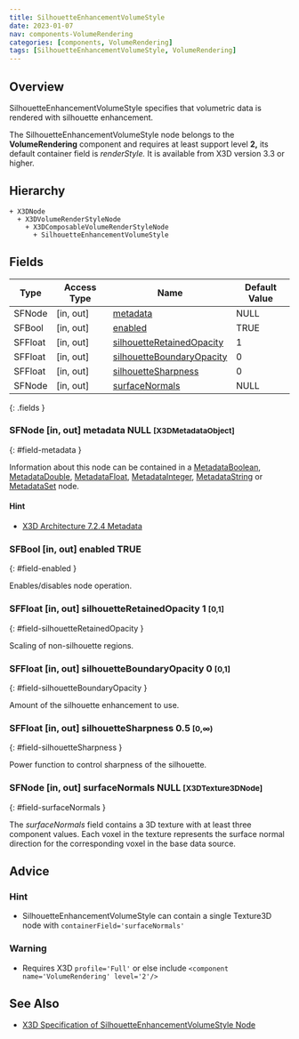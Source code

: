```yaml
---
title: SilhouetteEnhancementVolumeStyle
date: 2023-01-07
nav: components-VolumeRendering
categories: [components, VolumeRendering]
tags: [SilhouetteEnhancementVolumeStyle, VolumeRendering]
---
```

<style>
.post h3 {
  word-spacing: 0.2em;
}
</style>

## Overview

SilhouetteEnhancementVolumeStyle specifies that volumetric data is rendered with silhouette enhancement.

The SilhouetteEnhancementVolumeStyle node belongs to the **VolumeRendering** component and requires at least support level **2,** its default container field is *renderStyle.* It is available from X3D version 3.3 or higher.

## Hierarchy

```
+ X3DNode
  + X3DVolumeRenderStyleNode
    + X3DComposableVolumeRenderStyleNode
      + SilhouetteEnhancementVolumeStyle
```

## Fields

| Type | Access Type | Name | Default Value |
| ---- | ----------- | ---- | ------------- |
| SFNode | [in, out] | [metadata](#field-metadata) | NULL  |
| SFBool | [in, out] | [enabled](#field-enabled) | TRUE |
| SFFloat | [in, out] | [silhouetteRetainedOpacity](#field-silhouetteRetainedOpacity) | 1  |
| SFFloat | [in, out] | [silhouetteBoundaryOpacity](#field-silhouetteBoundaryOpacity) | 0  |
| SFFloat | [in, out] | [silhouetteSharpness](#field-silhouetteSharpness) | 0 |
| SFNode | [in, out] | [surfaceNormals](#field-surfaceNormals) | NULL  |
{: .fields }

### SFNode [in, out] **metadata** NULL <small>[X3DMetadataObject]</small>
{: #field-metadata }

Information about this node can be contained in a [MetadataBoolean](/x_ite/components/core/metadataboolean/), [MetadataDouble](/x_ite/components/core/metadatadouble/), [MetadataFloat](/x_ite/components/core/metadatafloat/), [MetadataInteger](/x_ite/components/core/metadatainteger/), [MetadataString](/x_ite/components/core/metadatastring/) or [MetadataSet](/x_ite/components/core/metadataset/) node.

#### Hint

- [X3D Architecture 7.2.4 Metadata](https://www.web3d.org/specifications/X3Dv4/ISO-IEC19775-1v4-IS/Part01/components/core.html#Metadata)

### SFBool [in, out] **enabled** TRUE
{: #field-enabled }

Enables/disables node operation.

### SFFloat [in, out] **silhouetteRetainedOpacity** 1 <small>[0,1]</small>
{: #field-silhouetteRetainedOpacity }

Scaling of non-silhouette regions.

### SFFloat [in, out] **silhouetteBoundaryOpacity** 0 <small>[0,1]</small>
{: #field-silhouetteBoundaryOpacity }

Amount of the silhouette enhancement to use.

### SFFloat [in, out] **silhouetteSharpness** 0.5 <small>[0,∞)</small>
{: #field-silhouetteSharpness }

Power function to control sharpness of the silhouette.

### SFNode [in, out] **surfaceNormals** NULL <small>[X3DTexture3DNode]</small>
{: #field-surfaceNormals }

The *surfaceNormals* field contains a 3D texture with at least three component values. Each voxel in the texture represents the surface normal direction for the corresponding voxel in the base data source.

## Advice

### Hint

- SilhouetteEnhancementVolumeStyle can contain a single Texture3D node with `containerField='surfaceNormals'`

### Warning

- Requires X3D `profile='Full'` or else include `<component name='VolumeRendering' level='2'/>`

## See Also

- [X3D Specification of SilhouetteEnhancementVolumeStyle Node](https://www.web3d.org/documents/specifications/19775-1/V4.0/Part01/components/volume.html#SilhouetteEnhancementVolumeStyle)
